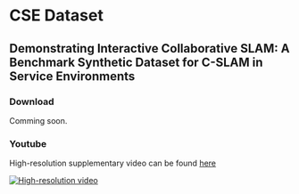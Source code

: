 # CSE Dataset 
## Demonstrating Interactive Collaborative SLAM: A Benchmark Synthetic Dataset for C-SLAM in Service Environments

### Download 
Comming soon.

### Youtube 
High-resolution supplementary video can be found [here](https://youtu.be/EKeVWzePS5M)

[![High-resolution video](https://img.youtube.com/vi/EKeVWzePS5M/0.jpg)](https://youtu.be/EKeVWzePS5M)

